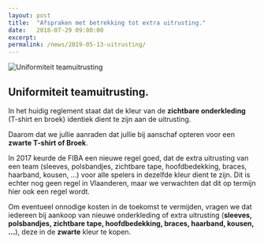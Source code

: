 ```yaml
---
layout: post
title:  "Afspraken met betrekking tot extra uitrusting."
date:   2018-07-29 09:00:00
excerpt: 
permalink: /news/2019-05-13-uitrusting/
---
```


![Uniformiteit teamuitrusting](/news/img/uitrusting.jpg)

## Uniformiteit teamuitrusting.

In het huidig reglement staat dat de kleur van de **zichtbare onderkleding** (T-shirt en broek) identiek dient te zijn aan de uitrusting.

Daarom dat we jullie aanraden dat jullie bij aanschaf opteren voor een **zwarte T-shirt of Broek**.

In 2017 keurde de FIBA een nieuwe regel goed, dat de extra uitrusting van een team (sleeves, polsbandjes, zichtbare tape, hoofdbedekking, braces, haarband, kousen, …) voor alle spelers in dezelfde kleur dient te zijn. Dit is echter nog geen regel in Vlaanderen, maar we verwachten dat dit op termijn hier ook een regel wordt. 

Om eventueel onnodige kosten in de toekomst te vermijden, vragen we dat iedereen bij aankoop van nieuwe onderkleding of extra uitrusting (__sleeves, polsbandjes, zichtbare tape, hoofdbedekking, braces, haarband, kousen, …__), deze in de **zwarte** kleur te kopen.

